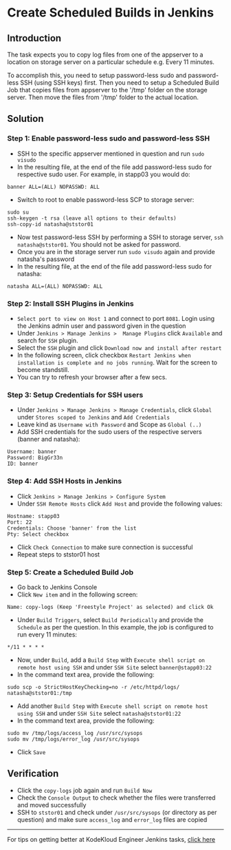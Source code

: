 # Create Scheduled Builds in Jenkins
## Introduction
The task expects you to copy log files from one of the appserver to a location on storage server on a particular schedule e.g. Every 11 minutes. 

To accomplish this, you need to setup password-less sudo and password-less SSH (using SSH keys) first. Then you need to setup a Scheduled Build Job that copies files from appserver to the '/tmp' folder on the storage server. Then move the files from '/tmp' folder to the actual location.

## Solution
### Step 1: Enable password-less sudo and password-less SSH
* SSH to the specific appserver mentioned in question and run `sudo visudo`
* In the resulting file, at the end of the file add password-less sudo for respective sudo user. For example, in stapp03 you would do:
```
banner ALL=(ALL) NOPASSWD: ALL
```
* Switch to root to enable password-less SCP to storage server:
```
sudo su
ssh-keygen -t rsa (leave all options to their defaults)
ssh-copy-id natasha@ststor01
```
* Now test password-less SSH by performing a SSH to storage server, `ssh natasha@ststor01`. You should not be asked for password.
* Once you are in the storage server run `sudo visudo` again and provide natasha's password
* In the resulting file, at the end of the file add password-less sudo for natasha:
```
natasha ALL=(ALL) NOPASSWD: ALL
```

### Step 2: Install SSH Plugins in Jenkins
* `Select port to view on Host 1` and connect to port `8081`. Login using the Jenkins admin user and password given in the question
* Under  `Jenkins > Manage Jenkins >  Manage Plugins` click `Available` and search for `SSH` plugin.
* Select the `SSH` plugin and click `Download now and install after restart`
* In the following screen, click checkbox `Restart Jenkins when installation is complete and no jobs running`. Wait for the screen to become standstill.
* You can try to refresh your browser after a few secs.

### Step 3: Setup Credentials for SSH users
* Under `Jenkins > Manage Jenkins > Manage Credentials`, click `Global` under `Stores scoped to Jenkins` and `Add Credentials`
* Leave kind as `Username with Password` and Scope as `Global (..)`
* Add SSH credentials for the sudo users of the respective servers (banner and natasha):
```
Username: banner
Password: BigGr33n
ID: banner
```
### Step 4: Add SSH Hosts in Jenkins
* Click `Jenkins > Manage Jenkins > Configure System`
* Under `SSH Remote Hosts` click `Add Host` and provide the following values:
```
Hostname: stapp03
Port: 22
Credentials: Choose 'banner' from the list
Pty: Select checkbox
```
* Click `Check Connection` to make sure connection is successful
* Repeat steps to ststor01 host

### Step 5: Create a Scheduled Build Job
* Go back to Jenkins Console
* Click `New item` and in the following screen:
```
Name: copy-logs (Keep 'Freestyle Project' as selected) and click Ok
```
* Under `Build Triggers`, select `Build Periodically` and provide the `Schedule` as per the question. In this example, the job is configured to run every 11 minutes:
```
*/11 * * * *
```
* Now, under `Build`, add a `Build Step` with `Execute shell script on remote host using SSH`
and under `SSH Site` select `banner@stapp03:22`
* In the command text area, provide the following:
```
sudo scp -o StrictHostKeyChecking=no -r /etc/httpd/logs/ natasha@ststor01:/tmp
```
* Add another `Build Step` with `Execute shell script on remote host using SSH`
and under `SSH Site` select `natasha@ststor01:22`
* In the command text area, provide the following:
```
sudo mv /tmp/logs/access_log /usr/src/sysops
sudo mv /tmp/logs/error_log /usr/src/sysops
```
* Click `Save`

## Verification
* Click the `copy-logs` job again and run `Build Now`
* Check the `Console Output` to check whether the files were transferred and moved successfully
* SSH to `ststor01` and check under `/usr/src/sysops` (or directory as per question) and make sure `access_log` and `error_log` files are copied

---
For tips on getting better at KodeKloud Engineer Jenkins tasks, [click here](./README.md)